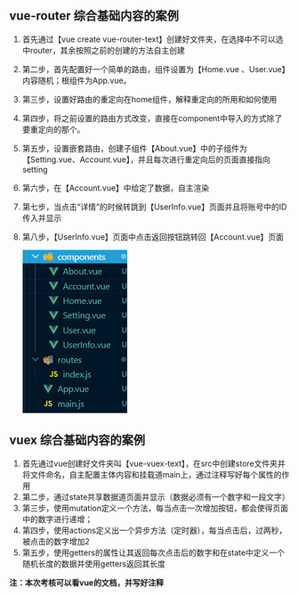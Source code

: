 ## vue-router 综合基础内容的案例

1. 首先通过【vue create vue-router-text】创建好文件夹，在选择中不可以选中router，其余按照之前的创建的方法自主创建

2. 第二步，首先配置好一个简单的路由，组件设置为【Home.vue 、User.vue】内容随机；根组件为App.vue。

3. 第三步，设置好路由的重定向在home组件，解释重定向的所用和如何使用

4. 第四步，将之前设置的路由方式改变，直接在component中导入的方式除了要重定向的那个。

5. 第五步，设置嵌套路由，创建子组件【About.vue】中的子组件为【Setting.vue、Account.vue】，并且每次进行重定向后的页面直接指向setting

6. 第六步，在【Account.vue】中给定了数据，自主渲染

7. 第七步，当点击“详情”的时候转跳到【UserInfo.vue】页面并且将账号中的ID传入并显示

8. 第八步，【UserInfo.vue】页面中点击返回按钮跳转回【Account.vue】页面

   ![image-20201029160613444](考核案例（完整版）.assets/image-20201029160613444.png)

## vuex 综合基础内容的案例

1. 首先通过vue创建好文件夹叫【vue-vuex-text】，在src中创建store文件夹并将文件命名，自主配置主体内容和挂载道main上，通过注释写好每个属性的作用
2. 第二步，通过state共享数据道页面并显示（数据必须有一个数字和一段文字）
3. 第三步，使用mutation定义一个方法，每当点击一次增加按钮，都会使得页面中的数字进行递增；
4. 第四步，使用actions定义出一个异步方法（定时器），每当点击后，过两秒，被点击的数字增加2
5. 第五步，使用getters的属性让其返回每次点击后的数字和在state中定义一个随机长度的数据并使用getters返回其长度



**注：本次考核可以看vue的文档，并写好注释**



